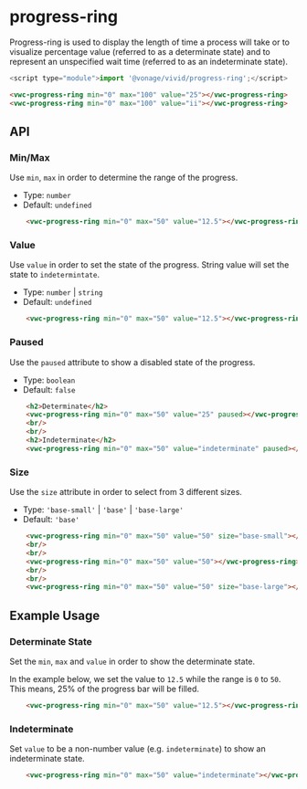 # progress-ring

Progress-ring is used to display the length of time a process will take or to visualize percentage value (referred to as a determinate state) and to represent an unspecified wait time (referred to as an indeterminate state).

```js
<script type="module">import '@vonage/vivid/progress-ring';</script>
```

```html preview
<vwc-progress-ring min="0" max="100" value="25"></vwc-progress-ring>
<vwc-progress-ring min="0" max="100" value="ii"></vwc-progress-ring>
```


## API

### Min/Max
Use `min`, `max` in order to determine the range of the progress.

- Type: `number`
- Default: `undefined`

```html preview
    <vwc-progress-ring min="0" max="50" value="12.5"></vwc-progress-ring>
```

### Value
Use `value` in order to set the state of the progress. String value will set the state to `indetermintate`.

- Type: `number` | `string`
- Default: `undefined`

```html preview
    <vwc-progress-ring min="0" max="50" value="12.5"></vwc-progress-ring>
```

### Paused
Use the `paused` attribute to show a disabled state of the progress.

- Type: `boolean`
- Default: `false`

```html preview
    <h2>Determinate</h2>
    <vwc-progress-ring min="0" max="50" value="25" paused></vwc-progress-ring>
    <br/>
    <br/>
    <h2>Indeterminate</h2>
    <vwc-progress-ring min="0" max="50" value="indeterminate" paused></vwc-progress-ring>
```

### Size
Use the `size` attribute in order to select from 3 different sizes.

- Type: `'base-small'` | `'base'` | `'base-large'`
- Default: `'base'`

```html preview
    <vwc-progress-ring min="0" max="50" value="50" size="base-small"></vwc-progress-ring>
    <br/>
    <br/>
    <vwc-progress-ring min="0" max="50" value="50"></vwc-progress-ring>
    <br/>
    <br/>
    <vwc-progress-ring min="0" max="50" value="50" size="base-large"></vwc-progress-ring>
```

## Example Usage

### Determinate State
Set the `min`, `max` and `value` in order to show the determinate state.

In the example below, we set the value to `12.5` while the range is `0` to `50`.  This means, 25% of the progress bar will be filled.
```html preview
    <vwc-progress-ring min="0" max="50" value="12.5"></vwc-progress-ring>
```

### Indeterminate
Set `value` to be a non-number value (e.g. `indeterminate`) to show an indeterminate state.
```html preview
    <vwc-progress-ring min="0" max="50" value="indeterminate"></vwc-progress-ring>
```
